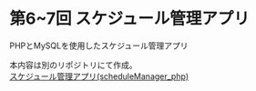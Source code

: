 # 第6~7回 スケジュール管理アプリ

PHPとMySQLを使用したスケジュール管理アプリ

本内容は別のリポジトリにて作成。  
[スケジュール管理アプリ(scheduleManager_php)](https://github.com/hyouhyan/scheduleManager_php)